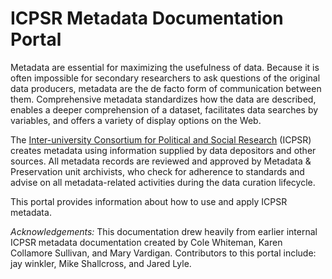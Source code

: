 # ICPSR Metadata Documentation Portal

Metadata are essential for maximizing the usefulness of data. Because it is often impossible for secondary researchers to ask questions of the original data producers, metadata are the de facto form of communication between them. Comprehensive metadata standardizes how the data are described, enables a deeper comprehension of a dataset, facilitates data searches by variables, and offers a variety of display options on the Web.

The [Inter-university Consortium for Political and Social Research](https://www.icpsr.umich.edu/web/pages/) (ICPSR) creates metadata using information supplied by data depositors and other sources.  All metadata records are reviewed and approved by Metadata & Preservation unit archivists, who check for adherence to standards and advise on all metadata-related activities during the data curation lifecycle.

This portal provides information about how to use and apply ICPSR metadata.

*Acknowledgements:* This documentation drew heavily from earlier internal ICPSR metadata documentation created by Cole Whiteman, Karen Collamore Sullivan, and Mary Vardigan. Contributors to this portal include: jay winkler, Mike Shallcross, and Jared Lyle.
